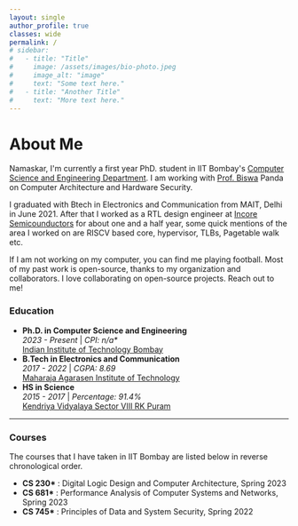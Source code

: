 ```yaml
---
layout: single
author_profile: true
classes: wide
permalink: /
# sidebar:
#   - title: "Title"
#     image: /assets/images/bio-photo.jpeg
#     image_alt: "image"
#     text: "Some text here."
#   - title: "Another Title"
#     text: "More text here."
---
```


# About Me
Namaskar, I'm currently a first year PhD. student in IIT Bombay's [Computer Science and Engineering Department](https://www.cse.iitb.ac.in/). I am working with [Prof. Biswa](https://www.cse.iitb.ac.in/~biswa/) Panda on Computer Architecture and Hardware Security.

I graduated with Btech in Electronics and Communication from MAIT, Delhi in June 2021. After that I worked as a RTL design engineer at [Incore Semicounductors](https://incoresemi.com/) for about one and a half year, some quick mentions of the area I worked on are RISCV based core, hypervisor, TLBs, Pagetable walk etc.

If I am not working on my computer, you can find me playing football. Most of my past work is open-source, thanks to my organization and collaborators. I love collaborating on open-source projects. Reach out to me!

### Education

- **Ph.D. in Computer Science and Engineering**<br>_2023 - Present_ &#124; _CPI: n/a\*_<br>[Indian Institute of Technology Bombay](https://www.iitb.ac.in/)
- **B.Tech in Electronics and Communication**<br>_2017 - 2022_ &#124; _CGPA: 8.69_<br>[Maharaja Agarasen Institute of Technology](https://mait.ac.in/)
- **HS in Science**<br>_2015 - 2017_ &#124; _Percentage: 91.4%_<br>[Kendriya Vidyalaya Sector VIII RK Puram](https://rkpuramsec8.kvs.ac.in/)

<!-- To download my résumé click <a href="./assets/pdf/Debojeet_s_Resume.pdf" title="Download Resume" download="debojeetDasResume"><span>here </span><i class="fas fa-download" aria-hidden="true"></i></a><br>
{: .notice--primary} -->

---

### Courses

The courses that I have taken in IIT Bombay are listed below in reverse chronological order.

- **CS 230\*** : Digital Logic Design and Computer Architecture, Spring 2023
- **CS 681\*** : Performance Analysis of Computer Systems and Networks, Spring 2023
- **CS 745\*** : Principles of Data and System Security, Spring 2022

<!-- ### Teaching Assistantship

I have been a teaching assistant for the following courses in IIT Bombay.

- **CS 230/232\*** : Digital Logic Design and Computer Architecture & Lab (DLD & CA), Spring 2023
- **CS 347/333** : Operating Systems & Lab (OS), Autumn 2022

To know more about my courses and teaching assistantship click [here.](./extras/courses/)
{: .notice} -->

<!-- <div  class="notice notice--success">
    <strong>Recent Updates</strong>
    <ul>
        <li><strong>August 2022:</strong> Graduated from CIT Kokrajhar with a B. Tech. in Computer Science and Engineering with a CGPA of 9.57/10</li>
        <li><strong>July 2022:</strong> Joined IIT Bombay to pursue Ph.D. in CSE</li>
        <li><strong>May 2022:</strong> Selected for PhD Programme in CSE Department, IIT Bombay</li>
    </ul>
    <a href="./extras/updates/">All Updates (Archive)</a>
</div>

To know more about me click [here.](./extras/profile/)
{: .notice}

### Research Updates

<div class="notice notice--info">
    <ol>
        <li><strong>Development and Testing of "TeachAR" - A Platform for Teaching AR based Applications</strong><br><strong>Debojeet Das</strong>, Sourav Kumar Biswas, Swaubhik Chakraborty, Dipali Basumatary and Ranjan Maity<br>Submitted in <a href="https://www.mexihc.org/2022/" target=blank>MexIHC 2022</a></li>
    </ol>
    <a href="./research/">All Research (Archive)</a>
</div> -->
